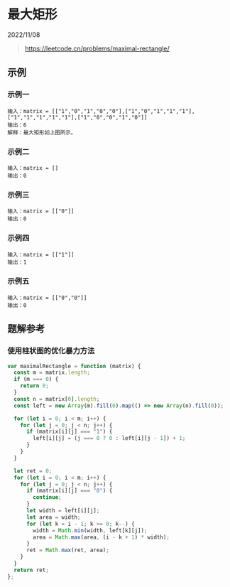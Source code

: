# 最大矩形

2022/11/08

> <https://leetcode.cn/problems/maximal-rectangle/>

## 示例

### 示例一

```text
输入：matrix = [["1","0","1","0","0"],["1","0","1","1","1"],["1","1","1","1","1"],["1","0","0","1","0"]]
输出：6
解释：最大矩形如上图所示。
```

### 示例二

```text
输入：matrix = []
输出：0
```

### 示例三

```text
输入：matrix = [["0"]]
输出：0
```

### 示例四

```text
输入：matrix = [["1"]]
输出：1
```

### 示例五

```text
输入：matrix = [["0","0"]]
输出：0
```

## 题解参考

### 使用柱状图的优化暴力方法

```javascript
var maximalRectangle = function (matrix) {
  const m = matrix.length;
  if (m === 0) {
    return 0;
  }
  const n = matrix[0].length;
  const left = new Array(m).fill(0).map(() => new Array(n).fill(0));

  for (let i = 0; i < m; i++) {
    for (let j = 0; j < n; j++) {
      if (matrix[i][j] === "1") {
        left[i][j] = (j === 0 ? 0 : left[i][j - 1]) + 1;
      }
    }
  }

  let ret = 0;
  for (let i = 0; i < m; i++) {
    for (let j = 0; j < n; j++) {
      if (matrix[i][j] === "0") {
        continue;
      }
      let width = left[i][j];
      let area = width;
      for (let k = i - 1; k >= 0; k--) {
        width = Math.min(width, left[k][j]);
        area = Math.max(area, (i - k + 1) * width);
      }
      ret = Math.max(ret, area);
    }
  }
  return ret;
};
```
